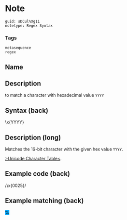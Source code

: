 # Note
```
guid: sDCul%Xg11
notetype: Regex Syntax
```

### Tags
```
metasequence
regex
```

## Name


## Description
to match a character with hexadecimal value <code>YYYY</code>

## Syntax (back)
<div><div>\x{YYYY}</div></div>

## Description (long)
Matches the 16-bit character with the given hex value <code>YYYY</code>.


<a href="http://unicode-table.com/en/">>Unicode Character Table<</a>.

## Example code (back)
/\x{0025}/

## Example matching (back)
<div><span style="background-color: rgb(0, 170, 255);">%</span>
</div>
